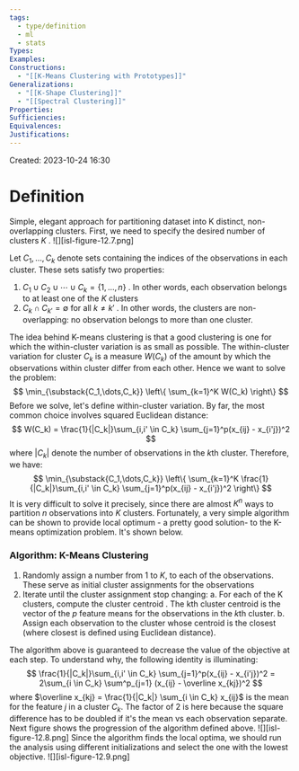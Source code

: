 ```yaml
---
tags:
  - type/definition
  - ml
  - stats
Types: 
Examples: 
Constructions:
  - "[[K-Means Clustering with Prototypes]]"
Generalizations:
  - "[[K-Shape Clustering]]"
  - "[[Spectral Clustering]]"
Properties: 
Sufficiencies: 
Equivalences: 
Justifications:
---
```

Created: 2023-10-24 16:30
# Definition

Simple, elegant approach for partitioning dataset into K distinct, non-overlapping clusters. First, we need to specify the desired number of clusters $K$ . 
![][isl-figure-12.7.png]

Let $C_1, \dots, C_k$ denote sets containing the indices of the observations in each cluster. These sets satisfy two properties:
1. $C_1 \cup C_2 \cup \cdots \cup C_k = \{1, \dots, n\}$ . In other words, each observation belongs to at least one of the $K$ clusters
2. $C_k \cap C_{k'} = \emptyset$ for all $k \neq k'$ . In other words, the clusters are non-overlapping: no observation belongs to more than one cluster.

The idea behind K-means clustering is that a good clustering is one for which the within-cluster variation is as small as possible. The within-cluster variation for cluster $C_k$ is a measure $W(C_k)$ of the amount by which the observations within cluster differ from each other. Hence we want to solve the problem:
$$
\min_{\substack{C_1,\dots,C_k}} \left\{ \sum_{k=1}^K W(C_k) \right\}
$$
Before we solve, let's define within-cluster variation. By far, the most common choice involves squared Euclidean distance:
$$
W(C_k) = \frac{1}{|C_k|}\sum_{i,i' \in C_k} \sum_{j=1}^p(x_{ij} - x_{i'j})^2
$$
where $|C_k|$ denote the number of observations in the $k$th cluster. Therefore, we have:
$$
\min_{\substack{C_1,\dots,C_k}} \left\{  \sum_{k=1}^K \frac{1}{|C_k|}\sum_{i,i' \in C_k} \sum_{j=1}^p(x_{ij} - x_{i'j})^2  \right\}
$$
It is very difficult to solve it precisely, since there are almost $K^n$ ways to partition $n$ observations into $K$ clusters. Fortunately, a very simple algorithm can be shown to provide local optimum - a pretty good solution- to the K-means optimization problem. It's shown below. 
### Algorithm: K-Means Clustering
1. Randomly assign a number from $1$ to $K$, to each of the observations. These serve as initial cluster assignments for the observations
2. Iterate until the cluster assignment stop changing:
	a. For each of the K clusters, compute the cluster centroid . The kth cluster centroid is the vector of the $p$ feature means for the observations in the $k$th cluster.
	b. Assign each observation to the cluster whose centroid is the closest (where closest is defined using Euclidean distance).


The algorithm above is guaranteed to decrease the value of the objective at each step. To understand why, the following identity is illuminating:
$$
 \frac{1}{|C_k|}\sum_{i,i' \in C_k} \sum_{j=1}^p(x_{ij} - x_{i'j})^2 = 2\sum_{i \in C_k} \sum^p_{j=1} (x_{ij} - \overline x_{kj})^2 
$$
where $\overline x_{kj} = \frac{1}{|C_k|} \sum_{i \in C_k} x_{ij}$ is the mean for the feature $j$ in a cluster $C_k$. The factor of 2 is here because the square difference has to be doubled if it's the mean vs each observation separate. Next figure shows the progression of the algorithm defined above.
![][isl-figure-12.8.png]
Since the algorithm finds the local optima, we should run the analysis using different initializations and select the one with the lowest objective.
![][isl-figure-12.9.png]
